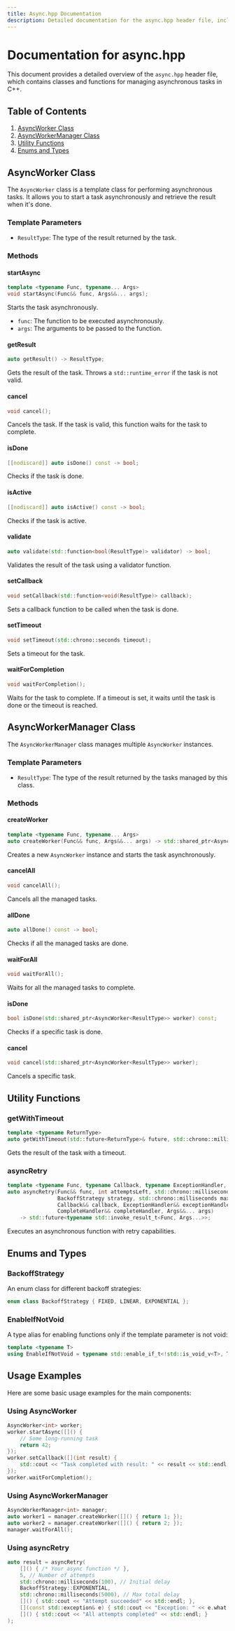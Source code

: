 ```yaml
---
title: Async.hpp Documentation
description: Detailed documentation for the async.hpp header file, including classes and functions for managing asynchronous tasks in C++, such as AsyncWorker, AsyncWorkerManager, utility functions, and usage examples.
---
```


# Documentation for async.hpp

This document provides a detailed overview of the `async.hpp` header file, which contains classes and functions for managing asynchronous tasks in C++.

## Table of Contents

1. [AsyncWorker Class](#asyncworker-class)
2. [AsyncWorkerManager Class](#asyncworkermanager-class)
3. [Utility Functions](#utility-functions)
4. [Enums and Types](#enums-and-types)

## AsyncWorker Class

The `AsyncWorker` class is a template class for performing asynchronous tasks. It allows you to start a task asynchronously and retrieve the result when it's done.

### Template Parameters

- `ResultType`: The type of the result returned by the task.

### Methods

#### startAsync

```cpp
template <typename Func, typename... Args>
void startAsync(Func&& func, Args&&... args);
```

Starts the task asynchronously.

- `func`: The function to be executed asynchronously.
- `args`: The arguments to be passed to the function.

#### getResult

```cpp
auto getResult() -> ResultType;
```

Gets the result of the task. Throws a `std::runtime_error` if the task is not valid.

#### cancel

```cpp
void cancel();
```

Cancels the task. If the task is valid, this function waits for the task to complete.

#### isDone

```cpp
[[nodiscard]] auto isDone() const -> bool;
```

Checks if the task is done.

#### isActive

```cpp
[[nodiscard]] auto isActive() const -> bool;
```

Checks if the task is active.

#### validate

```cpp
auto validate(std::function<bool(ResultType)> validator) -> bool;
```

Validates the result of the task using a validator function.

#### setCallback

```cpp
void setCallback(std::function<void(ResultType)> callback);
```

Sets a callback function to be called when the task is done.

#### setTimeout

```cpp
void setTimeout(std::chrono::seconds timeout);
```

Sets a timeout for the task.

#### waitForCompletion

```cpp
void waitForCompletion();
```

Waits for the task to complete. If a timeout is set, it waits until the task is done or the timeout is reached.

## AsyncWorkerManager Class

The `AsyncWorkerManager` class manages multiple `AsyncWorker` instances.

### Template Parameters

- `ResultType`: The type of the result returned by the tasks managed by this class.

### Methods

#### createWorker

```cpp
template <typename Func, typename... Args>
auto createWorker(Func&& func, Args&&... args) -> std::shared_ptr<AsyncWorker<ResultType>>;
```

Creates a new `AsyncWorker` instance and starts the task asynchronously.

#### cancelAll

```cpp
void cancelAll();
```

Cancels all the managed tasks.

#### allDone

```cpp
auto allDone() const -> bool;
```

Checks if all the managed tasks are done.

#### waitForAll

```cpp
void waitForAll();
```

Waits for all the managed tasks to complete.

#### isDone

```cpp
bool isDone(std::shared_ptr<AsyncWorker<ResultType>> worker) const;
```

Checks if a specific task is done.

#### cancel

```cpp
void cancel(std::shared_ptr<AsyncWorker<ResultType>> worker);
```

Cancels a specific task.

## Utility Functions

### getWithTimeout

```cpp
template <typename ReturnType>
auto getWithTimeout(std::future<ReturnType>& future, std::chrono::milliseconds timeout) -> ReturnType;
```

Gets the result of the task with a timeout.

### asyncRetry

```cpp
template <typename Func, typename Callback, typename ExceptionHandler, typename CompleteHandler, typename... Args>
auto asyncRetry(Func&& func, int attemptsLeft, std::chrono::milliseconds initialDelay,
                BackoffStrategy strategy, std::chrono::milliseconds maxTotalDelay,
                Callback&& callback, ExceptionHandler&& exceptionHandler,
                CompleteHandler&& completeHandler, Args&&... args)
    -> std::future<typename std::invoke_result_t<Func, Args...>>;
```

Executes an asynchronous function with retry capabilities.

## Enums and Types

### BackoffStrategy

An enum class for different backoff strategies:

```cpp
enum class BackoffStrategy { FIXED, LINEAR, EXPONENTIAL };
```

### EnableIfNotVoid

A type alias for enabling functions only if the template parameter is not void:

```cpp
template <typename T>
using EnableIfNotVoid = typename std::enable_if_t<!std::is_void_v<T>, T>;
```

## Usage Examples

Here are some basic usage examples for the main components:

### Using AsyncWorker

```cpp
AsyncWorker<int> worker;
worker.startAsync([]() {
    // Some long-running task
    return 42;
});
worker.setCallback([](int result) {
    std::cout << "Task completed with result: " << result << std::endl;
});
worker.waitForCompletion();
```

### Using AsyncWorkerManager

```cpp
AsyncWorkerManager<int> manager;
auto worker1 = manager.createWorker([]() { return 1; });
auto worker2 = manager.createWorker([]() { return 2; });
manager.waitForAll();
```

### Using asyncRetry

```cpp
auto result = asyncRetry(
    []() { /* Your async function */ },
    5, // Number of attempts
    std::chrono::milliseconds(100), // Initial delay
    BackoffStrategy::EXPONENTIAL,
    std::chrono::milliseconds(5000), // Max total delay
    []() { std::cout << "Attempt succeeded" << std::endl; },
    [](const std::exception& e) { std::cout << "Exception: " << e.what() << std::endl; },
    []() { std::cout << "All attempts completed" << std::endl; }
);
```
